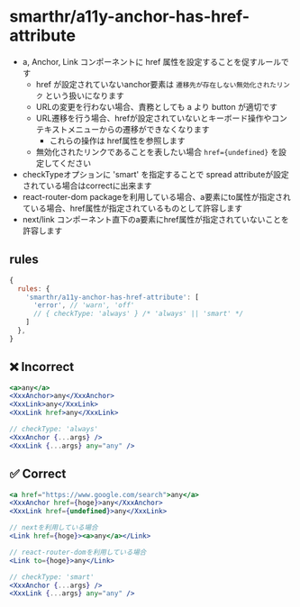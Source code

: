 # smarthr/a11y-anchor-has-href-attribute

- a, Anchor, Link コンポーネントに href 属性を設定することを促すルールです
  - href が設定されていないanchor要素は `遷移先が存在しない無効化されたリンク` という扱いになります
  - URLの変更を行わない場合、責務としても a より button が適切です
  - URL遷移を行う場合、hrefが設定されていないとキーボード操作やコンテキストメニューからの遷移ができなくなります
    - これらの操作は href属性を参照します
  - 無効化されたリンクであることを表したい場合 `href={undefined}` を設定してください
- checkTypeオプションに 'smart' を指定することで spread attributeが設定されている場合はcorrectに出来ます
- react-router-dom packageを利用している場合、a要素にto属性が指定されている場合、href属性が指定されているものとして許容します
- next/link コンポーネント直下のa要素にhref属性が指定されていないことを許容します

## rules

```js
{
  rules: {
    'smarthr/a11y-anchor-has-href-attribute': [
      'error', // 'warn', 'off'
      // { checkType: 'always' } /* 'always' || 'smart' */
    ]
  },
}
```

## ❌ Incorrect

```jsx
<a>any</a>
<XxxAnchor>any</XxxAnchor>
<XxxLink>any</XxxLink>
<XxxLink href>any</XxxLink>

// checkType: 'always'
<XxxAnchor {...args} />
<XxxLink {...args} any="any" />
```

## ✅ Correct

```jsx
<a href="https://www.google.com/search">any</a>
<XxxAnchor href={hoge}>any</XxxAnchor>
<XxxLink href={undefined}>any</XxxLink>

// nextを利用している場合
<Link href={hoge}><a>any</a></Link>

// react-router-domを利用している場合
<Link to={hoge}>any</Link>

// checkType: 'smart'
<XxxAnchor {...args} />
<XxxLink {...args} any="any" />
```
